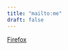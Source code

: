 ```yaml
---
title: "mailto:me"
draft: false
---
```


[Firefox]

  [Firefox]: https://addons.mozilla.org/firefox/addon/mailto-me/
